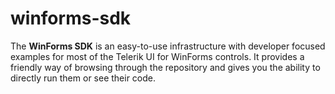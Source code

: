 # winforms-sdk

The **WinForms SDK** is an easy-to-use infrastructure with developer focused examples for most of the Telerik UI for WinForms controls. It provides a friendly way of browsing through the repository and gives you the ability to directly run them or see their code. 
